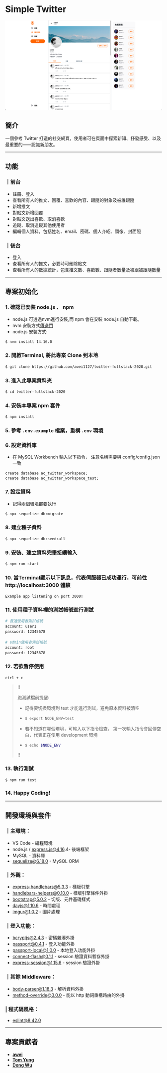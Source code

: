 # Simple Twitter

![Screenshot of Simple Twitter](./public/image/snapshot1.png)

## 簡介

一個參考 Twitter 打造的社交網頁，使用者可在頁面中探索新知、抒發感受、以及最重要的——認識新朋友。

---

## 功能

### ｜前台
- 註冊、登入
- 查看所有人的推文、回覆、喜歡的內容、跟隨的對象及被誰跟隨
- 新增推文
- 對貼文新增回覆
- 對貼文送出喜歡、取消喜歡
- 追蹤、取消追蹤其他使用者
- 編輯個人資料，包括姓名、email、密碼、個人介紹、頭像、封面照

### ｜後台
- 登入
- 查看所有人的推文，必要時可刪除貼文
- 查看所有人的數據統計，包含推文數、喜歡數、跟隨者數量及被跟被跟隨數量

---

## 專案初始化

### 1. 確認已安裝 node.js 、 npm

  - node.js 可透過nvm進行安裝,而 npm 會在安裝 node.js 自動下載。
  - nvm 安裝方式[傳送門](https://github.com/creationix/nvm)
  - node.js 安裝方式:
  ```bash
  $ nvm install 14.16.0
  ```

### 2. 開啟Terminal, 將此專案 Clone 到本地
``` bash 
$ git clone https://github.com/awei1127/twitter-fullstack-2020.git
```

### 3. 進入此專案資料夾
```bash
$ cd twitter-fullstack-2020
```

### 4. 安裝本專案 npm 套件
``` bash 
$ npm install
```

### 5. 參考 `.env.example` 檔案，重構 `.env` 環境

### 6. 設定資料庫
- 在 MySQL Workbench 輸入以下指令，
注意名稱需要與 config/config.json 一致

```
create database ac_twitter_workspace;
create database ac_twitter_workspace_test;
```

### 7. 設定資料
- 記得兩個環境都要執行
```bash
$ npx sequelize db:migrate
```

### 8. 建立種子資料
```bash
$ npx sequelize db:seed:all
```

### 9. 安裝、建立資料完畢接續輸入
```bash
$ npm run start
```

### 10. 當Terminal顯示以下訊息，代表伺服器已成功運行，可前往 http://localhost:3000 體驗

  ```
  Example app listening on port 3000!
  ```

### 11. 使用種子資料裡的測試帳號進行測試
``` bash
# 普通使用者測試帳號
account: user1
password: 12345678

# admin使用者測試帳號
account: root
password: 12345678
```

### 12. 若欲暫停使用

  ```
  ctrl + c
  ```

> !!
>
> 跑測試檔前提醒:
> - 記得要切換環境到 test 才能進行測試，避免原本資料被清空
> - ``` bash
>   $ export NODE_ENV=test
>   ```
> - 若不知道在哪個環境，可輸入以下指令檢查，
> 第一次輸入指令會回傳空白，代表正在使用 development 環境
> - ```bash
>   $ echo $NODE_ENV
>   ```
> !!

### 13. 執行測試
```bash
$ npm run test
```

### 14. Happy Coding!

---

## 開發環境與套件

### ｜主環境：
* VS Code - 編程環境
* node.js / express.js@4.16.4- 後端框架
* MySQL - 資料庫
* sequelize@6.18.0 - MySQL ORM

### ｜外觀：
* express-handlebars@5.3.3 - 樣板引擎
* handlebars-helpers@0.10.0 - 樣版引擎條件外掛
* bootstrap@5.0.2 - 切版、元件基礎樣式
* dayjs@1.10.6 - 時間處理
* imgur@1.0.2 - 圖片處理

### ｜登入功能：
* bcryptjs@2.4.3 - 密碼雜湊外掛
* passport@0.4.1 - 登入功能外掛
* passport-local@1.0.0 - 本地登入功能外掛
* connect-flash@0.1.1 - session 驗證資料暫存外掛
* express-session@1.15.6 - session 驗證外掛

### ｜其餘 Middleware：
* body-parser@1.18.3 - 解析資料外掛
* method-override@3.0.0 - 能以 http 動詞重構路由的外掛

### | 程式碼風格：
* eslint@8.42.0

---

## 專案貢獻者

* **[awei](https://github.com/awei1127)** 
* **[Tom Yung](https://github.com/goodjobhot401)** 
* **[Dong Wu](https://github.com/rr37)** 